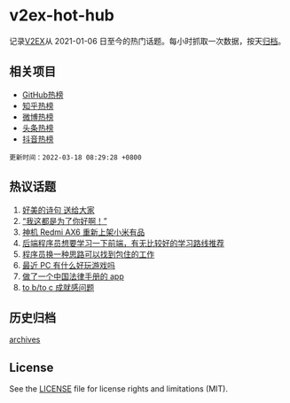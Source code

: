 # v2ex-hot-hub

 记录[V2EX](https://www.v2ex.com/)从 2021-01-06 日至今的热门话题。每小时抓取一次数据，按天[归档](archives)。
 
 ## 相关项目

- [GitHub热榜](https://github.com/snaildev/github-hot-hub)
- [知乎热榜](https://github.com/snaildev/zhihu-hot-hub)
- [微博热榜](https://github.com/snaildev/weibo-hot-hub)
- [头条热榜](https://github.com/snaildev/toutiao-hot-hub)
- [抖音热榜](https://github.com/snaildev/douyin-hot-hub)


 `更新时间：2022-03-18 08:29:28 +0800`

## 热议话题

1. [好美的诗句 送给大家](https://www.v2ex.com/t/840950)
1. [“我这都是为了你好啊！”](https://www.v2ex.com/t/841054)
1. [神机 Redmi AX6 重新上架小米有品](https://www.v2ex.com/t/841070)
1. [后端程序员想要学习一下前端，有无比较好的学习路线推荐](https://www.v2ex.com/t/840973)
1. [程序员换一种思路可以找到包住的工作](https://www.v2ex.com/t/840960)
1. [最近 PC 有什么好玩游戏吗](https://www.v2ex.com/t/840994)
1. [做了一个中国法律手册的 app](https://www.v2ex.com/t/841041)
1. [to b/to c 成就感问题](https://www.v2ex.com/t/840921)

## 历史归档

[archives](archives)

## License

See the [LICENSE](LICENSE) file for license rights and limitations (MIT).
